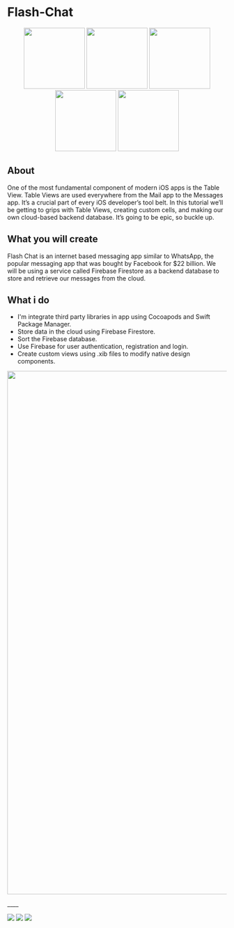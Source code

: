 # Flash-Chat

<p align="center">
<img src="https://github.com/Bokhulenkov/Flash-Chat-iOS13/blob/main/Images/image1.png" width="140" /> 
<img src="https://github.com/Bokhulenkov/Flash-Chat-iOS13/blob/main/Images/image2.png" width="140" />  
<img src="https://github.com/Bokhulenkov/Flash-Chat-iOS13/blob/main/Images/image3.png" width="140" /> 
<img src="https://github.com/Bokhulenkov/Flash-Chat-iOS13/blob/main/Images/image4.png" width="140" /> 
<img src="https://github.com/Bokhulenkov/Flash-Chat-iOS13/blob/main/Images/image5.png" width="140" /> 
</p>

## About

One of the most fundamental component of modern iOS apps is the Table View. Table Views are used everywhere from the Mail app to the Messages app. It’s a crucial part of every iOS developer’s tool belt. In this tutorial we’ll be getting to grips with Table Views, creating custom cells, and making our own cloud-based backend database. It’s going to be epic, so buckle up.

## What you will create

Flash Chat is an internet based messaging app similar to WhatsApp, the popular messaging app that was bought by Facebook for $22 billion. We will be using a service called Firebase Firestore as a backend database to store and retrieve our messages from the cloud. 

## What i do

* I'm integrate third party libraries in app using Cocoapods and Swift Package Manager.
* Store data in the cloud using Firebase Firestore.
* Sort the Firebase database.
* Use Firebase for user authentication, registration and login.
* Create custom views using .xib files to modify native design components.

<p align="center">
<img src="https://github.com/Bokhulenkov/Flash-Chat-iOS13/blob/main/Images/image6.png" width="1200" /> 
</p>
____
<p align="left">
<img src="https://img.shields.io/badge/Xcode_14.2%20-blue%20?label=Swift&color=blue" />
<img src="https://img.shields.io/badge/13-brightgreen%20?style=flat&label=iOS&labelColor=orange" />
<img src="https://img.shields.io/badge/UIKit-violet?style=flat" />
</p>
